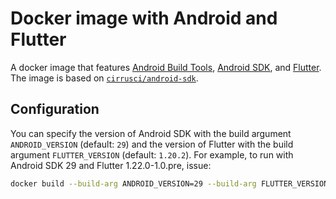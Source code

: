 # Docker image with Android and Flutter

A docker image that features [Android Build Tools](https://developer.android.com/studio), [Android SDK](https://developer.android.com/studio), and [Flutter](https://flutter.dev/). The image is based on [`cirrusci/android-sdk`](https://hub.docker.com/r/cirrusci/android-sdk).

## Configuration

You can specify the version of Android SDK with the build argument `ANDROID_VERSION` (default: `29`) and the version of Flutter with the build argument `FLUTTER_VERSION` (default: `1.20.2`). For example, to run with Android SDK 29 and Flutter 1.22.0-1.0.pre, issue:

```bash
docker build --build-arg ANDROID_VERSION=29 --build-arg FLUTTER_VERSION=1.22.0-1.0.pre .
```
